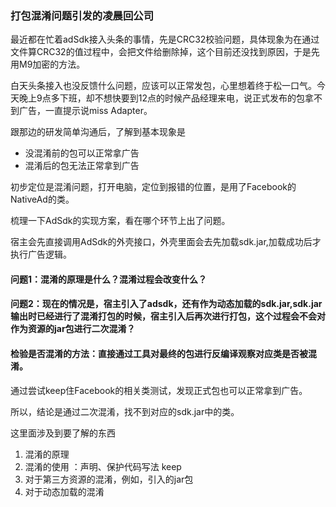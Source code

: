 ### 打包混淆问题引发的凌晨回公司

最近都在忙着adSdk接入头条的事情，先是CRC32校验问题，具体现象为在通过文件算CRC32的值过程中，会把文件给删除掉，这个目前还没找到原因，于是先用M9加密的方法。



白天头条接入也没反馈什么问题，应该可以正常发包，心里想着终于松一口气。今天晚上9点多下班，却不想快要到12点的时候产品经理来电，说正式发布的包拿不到广告，一直提示说miss Adapter。



跟那边的研发简单沟通后，了解到基本现象是

* 没混淆前的包可以正常拿广告
* 混淆后的包无法正常拿到广告

初步定位是混淆问题，打开电脑，定位到报错的位置，是用了Facebook的NativeAd的类。



梳理一下AdSdk的实现方案，看在哪个环节上出了问题。

宿主会先直接调用AdSdk的外壳接口，外壳里面会去先加载sdk.jar,加载成功后才执行广告逻辑。



#### 问题1：混淆的原理是什么？混淆过程会改变什么？

#### 问题2：现在的情况是，宿主引入了adsdk，还有作为动态加载的sdk.jar,sdk.jar输出时已经进行了混淆打包的时候，宿主引入后再次进行打包，这个过程会不会对作为资源的jar包进行二次混淆？



#### 检验是否混淆的方法：直接通过工具对最终的包进行反编译观察对应类是否被混淆。



通过尝试keep住Facebook的相关类测试，发现正式包也可以正常拿到广告。



所以，结论是通过二次混淆，找不到对应的sdk.jar中的类。



这里面涉及到要了解的东西



1. 混淆的原理
2. 混淆的使用 ：声明、保护代码写法 keep
3. 对于第三方资源的混淆，例如，引入的jar包
4. 对于动态加载的混淆



